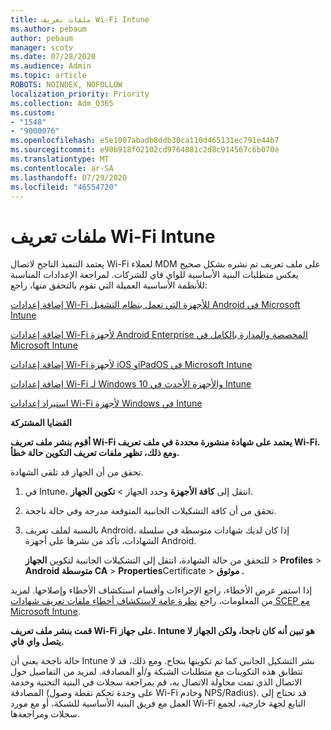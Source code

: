 ```yaml
---
title: ملفات تعريف Wi-Fi Intune
ms.author: pebaum
author: pebaum
manager: scotv
ms.date: 07/28/2020
ms.audience: Admin
ms.topic: article
ROBOTS: NOINDEX, NOFOLLOW
localization_priority: Priority
ms.collection: Adm_O365
ms.custom:
- "1548"
- "9000076"
ms.openlocfilehash: e5e1007abadb8ddb30ca110d465131ec791e44b7
ms.sourcegitcommit: e90b918f02102cd9764881c2d8c914567c6b070e
ms.translationtype: MT
ms.contentlocale: ar-SA
ms.lasthandoff: 07/29/2020
ms.locfileid: "46554720"
---
```

# <a name="intune-wi-fi-profiles"></a>ملفات تعريف Wi-Fi Intune

يعتمد التنفيذ الناجح لاتصال Wi-Fi لعملاء MDM على ملف تعريف تم نشره بشكل صحيح يعكس متطلبات البنية الأساسية للواي فاي للشركات. لمراجعة الإعدادات المناسبة للأنظمة الأساسية العميلة التي تقوم بالتحقق منها، راجع: 

[إضافة إعدادات Wi-Fi للأجهزة التي تعمل بنظام التشغيل Android في Microsoft Intune](https://docs.microsoft.com/intune/wi-fi-settings-android)

[إضافة إعدادات Wi-Fi لأجهزة Android Enterprise المخصصة والمدارة بالكامل في Microsoft Intune](https://docs.microsoft.com/intune/wi-fi-settings-android-enterprise)

[إضافة إعدادات Wi-Fi لأجهزة iOS وiPadOS في Microsoft Intune](https://docs.microsoft.com/intune/wi-fi-settings-ios)

[إضافة إعدادات Wi-Fi لـ Windows 10 والأجهزة الأحدث في Intune](https://docs.microsoft.com/intune/wi-fi-settings-windows)

[استيراد إعدادات Wi-Fi لأجهزة Windows في Intune](https://docs.microsoft.com/intune/wi-fi-settings-import-windows-8-1)

**القضايا المشتركة**

**أقوم بنشر ملف تعريف Wi-Fi يعتمد على شهادة منشورة محددة في ملف تعريف Wi-Fi. ومع ذلك، تظهر ملفات تعريف التكوين حالة خطأ.**

تحقق من أن الجهاز قد تلقى الشهادة.

1. في Intune، انتقل إلى **كافة الأجهزة** وحدد الجهاز > **تكوين الجهاز**.

2. تحقق من أن كافة التشكيلات الجانبية المتوقعة مدرجة وفي حالة ناجحة.

3. بالنسبة لملف تعريف Android، إذا كان لديك شهادات متوسطة في سلسلة الشهادات، تأكد من نشرها على أجهزة Android.

    للتحقق من حالة الشهادة، انتقل إلى التشكيلات الجانبية لتكوين **الجهاز**  >  **Profiles**  >  **Android متوسطة CA**  >  **Properties**Certificate  >  **موثوق .**

إذا استمر عرض الأخطاء، راجع الإجراءات وأقسام استكشاف الأخطاء وإصلاحها. لمزيد من المعلومات، راجع [نظرة عامة لاستكشاف أخطاء ملفات تعريف شهادات SCEP مع Microsoft Intune](https://support.microsoft.com/help/4457481/troubleshooting-scep-certificate-profile-deployment-in-intune).

**قمت بنشر ملف تعريف Wi-Fi على جهاز. Intune هو تبين أنه كان ناجحا، ولكن الجهاز لا يتصل واي فاي.**

حالة ناجحة يعني أن Intune نشر التشكيل الجانبي كما تم تكوينها بنجاح. ومع ذلك، قد لا تتطابق هذه التكوينات مع متطلبات الشبكة و/أو المصادقة. لمزيد من التفاصيل حول الاتصال الذي تمت محاولة الاتصال به، قم بمراجعة سجلات في البنية التحتية وخدمة المصادقة (على وحدة تحكم نقطة وصول Wi-Fi وخادم NPS/Radius). قد تحتاج إلى العمل مع فريق البنية الأساسية للشبكة، أو مع مورد Wi-Fi التابع لجهة خارجية، لجمع سجلات ومراجعةها.